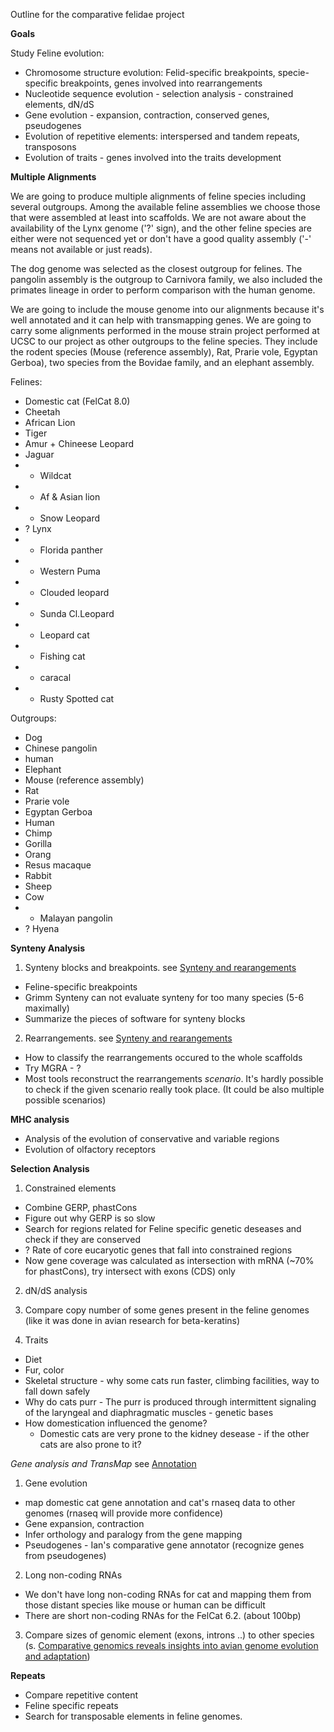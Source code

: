 Outline for the comparative felidae project

**Goals** 

Study Feline evolution:

* Chromosome structure evolution: Felid-specific breakpoints, specie-specific breakpoints, genes involved into rearrangements
* Nucleotide sequence evolution - selection analysis - constrained elements, dN/dS
* Gene evolution - expansion, contraction, conserved genes, pseudogenes
* Evolution of repetitive elements: interspersed and tandem repeats, transposons
* Evolution of traits - genes involved into the traits development

**Multiple Alignments**

We are going to produce multiple alignments of feline species including several outgroups.
Among the available feline assemblies we choose those that were assembled at least into scaffolds. We are not aware about the availability of the Lynx genome ('?' sign), and the other feline species are either were not sequenced yet or don't have a good quality assembly ('-' means not available or just reads). 

The dog genome was selected as the closest outgroup for felines. The pangolin assembly is the outgroup to Carnivora family, we also included the primates lineage in order to perform comparison with the human genome.

We are going to include the mouse genome into our alignments because it's well annotated and it can help with transmapping genes. We are going to carry some alignments performed in the mouse strain project performed at UCSC to our project as other outgroups to the feline species. They include the rodent species (Mouse (reference assembly), Rat, Prarie vole, Egyptan Gerboa), two species from the Bovidae family, and an elephant assembly.

Felines:

* Domestic cat (FelCat 8.0)
* Cheetah
* African Lion
* Tiger
* Amur + Chineese Leopard
* Jaguar
* - Wildcat
* - Af & Asian lion
* - Snow Leopard
* ? Lynx
* - Florida panther  
* - Western Puma
* - Clouded leopard
* - Sunda Cl.Leopard 
* - Leopard cat
* - Fishing cat
* - caracal
* - Rusty Spotted cat
 
Outgroups:
* Dog
* Chinese pangolin
* human
* Elephant
* Mouse (reference assembly)
* Rat
* Prarie vole 
* Egyptan Gerboa
* Human
* Chimp 
* Gorilla
* Orang
* Resus macaque
* Rabbit
* Sheep
* Cow
* - Malayan pangolin
* ? Hyena

**Synteny Analysis**

1. Synteny blocks and breakpoints. see [Synteny and rearangements](synteny.md)
 * Feline-specific breakpoints
 * Grimm Synteny can not evaluate synteny for too many species (5-6 maximally)
 * Summarize the pieces of software for synteny blocks
 
2. Rearrangements. see [Synteny and rearangements](synteny.md)
 * How to classify the rearrangements occured to the whole scaffolds
 * Try MGRA - ?
 * Most tools reconstruct the rearrangements _scenario_. It's hardly possible to check if the given scenario really took place. (It could be also multiple possible scenarios)
 
**MHC analysis**
 * Analysis of the evolution of conservative and variable regions
 * Evolution of olfactory receptors
 
**Selection Analysis**

1. Constrained elements
 * Combine GERP, phastCons
 * Figure out why GERP is so slow
 * Search for regions related for Feline specific genetic deseases and check if they are conserved
 * ? Rate of core eucaryotic genes that fall into constrained regions
 * Now gene coverage was calculated as intersection with mRNA (~70% for phastCons), try intersect with exons (CDS) only

2. dN/dS analysis

3. Compare copy number of some genes present in the feline genomes (like it was done in avian research for beta-keratins)

4. Traits
 * Diet
 * Fur, color
 * Skeletal structure - why some cats run faster, climbing facilities, way to fall down safely
 * Why do cats purr - The purr is produced through intermittent signaling of the laryngeal and diaphragmatic muscles - genetic bases
 * How domestication influenced the genome?
   * Domestic cats are very prone to the kidney desease - if the other cats are also prone to it?

*Gene analysis and TransMap* see [Annotation](annotation.md)

1. Gene evolution
 * map domestic cat gene annotation and cat's rnaseq data to other genomes
 (rnaseq will provide more confidence)
 * Gene expansion, contraction
 * Infer orthology and paralogy from the gene mapping
 * Pseudogenes - Ian's comparative gene annotator (recognize genes from pseudogenes)

2. Long non-coding RNAs 
 * We don't have long non-coding RNAs for cat and mapping them from those distant species like mouse or human can be difficult
 * There are short non-coding RNAs for the FelCat 6.2. (about 100bp)

3. Compare sizes of genomic element (exons, introns ..) to other species (s. [Comparative genomics reveals insights into avian genome evolution and adaptation](http://www.sciencemag.org/content/346/6215/1311.full))

**Repeats**
 * Compare repetitive content
 * Feline specific repeats
 * Search for transposable elements in feline genomes.
 

